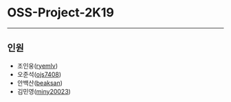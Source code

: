# OSS-Project-2K19

---
## 인원
* 조인웅([ryemlv](https://github.com/ryemlv))
* 오준석([ojs7408](https://github.com/ojs7408))
* 안백산([beaksan](https://github.com/beaksan))
* 김민영([miny20023](https://github.com/miny20023))
